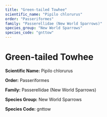 ```yaml
---
title: "Green-tailed Towhee"
scientific_name: "Pipilo chlorurus"
order: "Passeriformes"
family: "Passerellidae (New World Sparrows)"
species_group: "New World Sparrows"
species_code: "gnttow"
---
```


# Green-tailed Towhee

**Scientific Name:** Pipilo chlorurus

**Order:** Passeriformes

**Family:** Passerellidae (New World Sparrows)

**Species Group:** New World Sparrows

**Species Code:** gnttow
